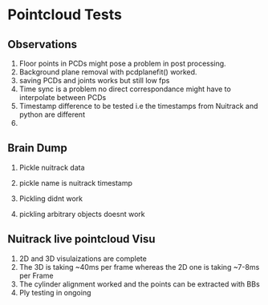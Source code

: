 # Pointcloud Tests

## Observations

1. Floor points in PCDs might pose a problem in post processing.
2. Background plane removal with pcdplanefit() worked.
3. saving PCDs and joints works but still low fps
4. Time sync is a problem no direct correspondance might have to interpolate between PCDs
5. Timestamp difference to be tested i.e the timestamps from Nuitrack and python are different
6.  

## Brain Dump

1. Pickle nuitrack data

2. pickle name is nuitrack timestamp

3. Pickling didnt work

4. pickling arbitrary objects doesnt work

## Nuitrack live pointcloud Visu

1. 2D and 3D visulaizations are complete 
2. The 3D is taking ~40ms per frame whereas the 2D one is taking ~7-8ms per Frame
3. The cylinder alignment worked and the points can be extracted with BBs 
4. Ply testing in ongoing
